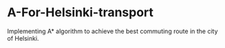 # A-For-Helsinki-transport
Implementing A* algorithm to achieve the best commuting route in the city of Helsinki.
